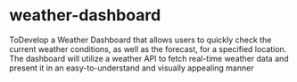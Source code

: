 # weather-dashboard
ToDevelop a Weather Dashboard that allows users to quickly check the current weather conditions, as well as the forecast, for a specified location. The dashboard will utilize a weather API to fetch real-time weather data and present it in an easy-to-understand and visually appealing manner
